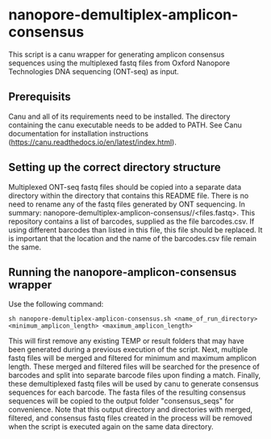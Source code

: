 # nanopore-demultiplex-amplicon-consensus

This script is a canu wrapper for generating amplicon consensus sequences using the multiplexed fastq files from Oxford Nanopore Technologies DNA sequencing (ONT-seq) as input. 

## Prerequisits
Canu and all of its requirements need to be installed. The directory containing the canu executable needs to be added to PATH. See Canu documentation for installation instructions (https://canu.readthedocs.io/en/latest/index.html).

## Setting up the correct directory structure
Multiplexed ONT-seq fastq files should be copied into a separate data directory within the directory that contains this README file. There is no need to rename any of the fastq files generated by ONT sequencing. In summary: nanopore-demultiplex-amplicon-consensus/<data>/<files.fastq>. This repository contains a list of barcodes, supplied as the file barcodes.csv. If using different barcodes than listed in this file, this file should be replaced. It is important that the location and the name of the barcodes.csv file remain the same.

## Running the nanopore-amplicon-consensus wrapper
Use the following command:
```
sh nanopore-demultiplex-amplicon-consensus.sh <name_of_run_directory> <minimum_amplicon_length> <maximum_amplicon_length>
```
This will first remove any existing TEMP or result folders that may have been generated during a previous execution of the script. Next, multiple fastq files  will be merged and filtered for minimum and maximum amplicon length. These merged and filtered files will be searched for the presence of barcodes and split into separate barcode files upon finding a match. Finally, these demultiplexed fastq files will be used by canu to generate consensus sequences for each barcode. The fasta files of the resulting consensus sequences will be copied to the output folder "consensus_seqs" for convenience. Note that this output directory and directories with merged, filtered, and consensus fastq files created in the process will be removed when the script is executed again on the same data directory. 
